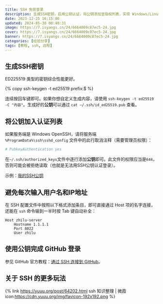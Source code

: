 ```yaml
---
title: SSH 免密登录
description: 生成SSH密钥，启用公钥认证，将公钥添加至授权列表，实现 Windows/Linux/GitHub SSH 免密登录。
date: 2023-12-25 16:15:00
updated: 2024-05-30 00:40:31
image: https://7.isyangs.cn/24/6664009c87ec5-24.jpg
cover: https://7.isyangs.cn/24/6664009c87ec5-24.jpg
banner: https://7.isyangs.cn/24/6664009c87ec5-24.jpg
categories: [经验分享]
tags: [教程, ssh, 远程]
---
```


## 生成SSH密钥

ED225519 类型的密钥综合性能更好。

{% copy ssh-keygen -t ed25519 prefix:$ %}

连续按回车键即可。如果你想自定义生成内容，请使用 `ssh-keygen -t ed25519 -C "内容"`。生成好的**公钥**可以通过 `cat ~/.ssh/id_ed25519.pub` 查看。

## 将公钥加入认证列表

如果服务端是 Windows OpenSSH，请将服务端 `%ProgramData%\ssh\sshd_config` 文件中的此行取消注释（需要管理员权限）：

```sh %ProgramData%\ssh\sshd_config
# PubkeyAuthentication yes
```

在`~/.ssh/authorized_keys`文件中逐行添加**公钥**即可。此文件的权限应当是`644`，否则可能会被拒绝读取（也就是无法用SSH公钥认证登录）。

示例：[我的SSH公钥](https://gist.github.com/L33Z22L11/fdac255fe90aa9677bf530e7792db703)

## 避免每次输入用户名和IP地址

在 SSH 配置文件中按照以下格式添加条目，即可直接通过 Host 项的名字连接，还能在 `ssh` 命令输到一半时按 Tab 键自动补全：

```ssh_config ~/.ssh/config
Host zhilu-server
	Hostname 1.1.1.1
	Port 8022
	User zhilu
```

## 使用公钥完成 GitHub 登录

参见 GitHub 官方教程：[通过 SSH 连接到 GitHub](https://docs.github.com/zh/authentication/connecting-to-github-with-ssh)。

## 关于 SSH 的更多玩法

{% link https://yuuu.org/post/64202.html ssh 知识整理 | 微霞 icon:https://cdn.yuuu.org/img/favicon-192x192.png %}
